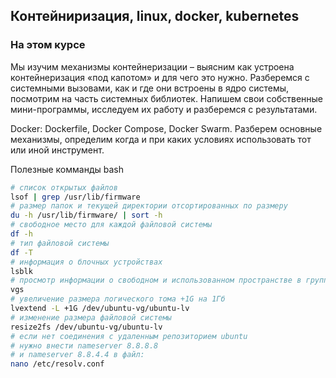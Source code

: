 ## Контейниризация, linux, docker, kubernetes
### На этом курсе
Мы изучим механизмы контейнеризации – выясним как устроена контейнеризация «под капотом» и для чего это нужно. Разберемся с системными вызовами, как и где они встроены в ядро системы, посмотрим на часть системных библиотек. Напишем свои собственные мини-программы, исследуем их работу и разберемся с результатами.

Docker: Dockerfile, Docker Compose, Docker Swarm. Разберем основные механизмы, определим когда и при каких условиях использовать тот или иной инструмент.

Полезные комманды bash
```bash
# список открытых файлов
lsof | grep /usr/lib/firmware
# размер папок и текущей директории отсортированных по размеру
du -h /usr/lib/firmware/ | sort -h
# свободное место для каждой файловой системы
df -h
# тип файловой системы
df -T
# информация о блочных устройствах
lsblk
# просмотр информации о свободном и использованном пространстве в группах томов LVM
vgs
# увеличение размера логического тома +1G на 1Гб
lvextend -L +1G /dev/ubuntu-vg/ubuntu-lv
# изменение размера файловой системы
resize2fs /dev/ubuntu-vg/ubuntu-lv
# если нет соединения с удаленным репозиторием ubuntu
# нужно внести nameserver 8.8.8.8
# и nameserver 8.8.4.4 в файл:
nano /etc/resolv.conf
```